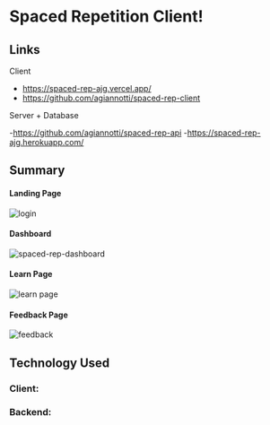 # Spaced Repetition Client!

## Links

Client 
- https://spaced-rep-ajg.vercel.app/
- https://github.com/agiannotti/spaced-rep-client


Server + Database

-https://github.com/agiannotti/spaced-rep-api
-https://spaced-rep-ajg.herokuapp.com/



## Summary

#### Landing Page
![login](https://user-images.githubusercontent.com/72902345/111200057-52bf0500-858f-11eb-95d8-11b5ae329d1f.PNG)

#### Dashboard
![spaced-rep-dashboard](https://user-images.githubusercontent.com/72902345/111200072-56528c00-858f-11eb-8945-9d5ed94a7855.PNG)

#### Learn Page
![learn page](https://user-images.githubusercontent.com/72902345/111200043-4f2b7e00-858f-11eb-88c9-7746b0feac8e.PNG)

#### Feedback Page
![feedback](https://user-images.githubusercontent.com/72902345/111199993-4175f880-858f-11eb-8cdd-c7686493bd74.PNG)

## Technology Used

### Client:

### Backend:
